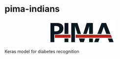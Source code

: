 # pima-indians

<p align="center">
  <img src=".github/readme/index.jpg" />
</p>

Keras model for diabetes recognition
